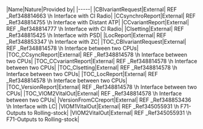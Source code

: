 ﻿

|Name|Nature|Provided by|
|-----|
|CBIvariantRequest|External| REF _Ref348814663 \h Interface with CI Radio|
|CCsynchroReport|External| REF _Ref348814755 \h Interface with Distant ATP|
|CCvariantReport|External| REF _Ref348814777 \h Interface with CI Radio|
|CIsetting|External| REF _Ref348815425 \h Interface with PSD|
|LocReport|External| REF _Ref348853347 \h Interface with ZC|
|TOC_CBIvariantRequest|External| REF _Ref348814578 \h Interface between two CPUs|
|TOC_CCsyncReport|External| REF _Ref348814578 \h Interface between two CPUs|
|TOC_CCvariantReport|External| REF _Ref348814578 \h Interface between two CPUs|
|TOC_CIsetting|External| REF _Ref348814578 \h Interface between two CPUs|
|TOC_LocReport|External| REF _Ref348814578 \h Interface between two CPUs|
|TOC_VersionReport|External| REF _Ref348814578 \h Interface between two CPUs|
|TOC_VIOM2VitalOut|External| REF _Ref348814578 \h Interface between two CPUs|
|VersionFromCCreport|External| REF _Ref348853436 \h Interface with LC|
|VIOM1VitalOut|External| REF _Ref345055931 \h F71-Outputs to Rolling-stock|
|VIOM2VitalOut|External| REF _Ref345055931 \h F71-Outputs to Rolling-stock|

